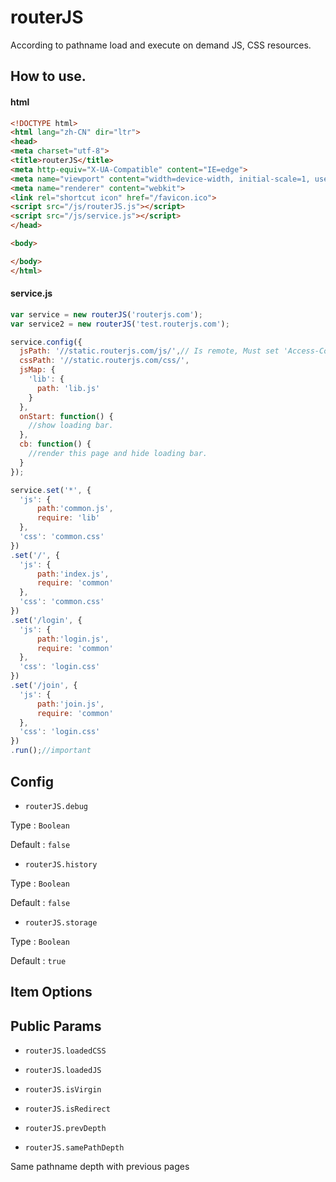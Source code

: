 # routerJS

According to pathname load and execute on demand JS, CSS resources.

## How to use.
#### html
```html
<!DOCTYPE html>
<html lang="zh-CN" dir="ltr">
<head>
<meta charset="utf-8">
<title>routerJS</title>
<meta http-equiv="X-UA-Compatible" content="IE=edge">
<meta name="viewport" content="width=device-width, initial-scale=1, user-scalable=no">
<meta name="renderer" content="webkit">
<link rel="shortcut icon" href="/favicon.ico">
<script src="/js/routerJS.js"></script>
<script src="/js/service.js"></script>
</head>

<body>

</body>
</html>
```

#### service.js
```js
var service = new routerJS('routerjs.com');
var service2 = new routerJS('test.routerjs.com');

service.config({
  jsPath: '//static.routerjs.com/js/',// Is remote, Must set 'Access-Control-Allow-Origin' header.
  cssPath: '//static.routerjs.com/css/',
  jsMap: {
    'lib': {
      path: 'lib.js'
    }
  },
  onStart: function() {
    //show loading bar.
  },
  cb: function() {
    //render this page and hide loading bar.
  }
});

service.set('*', {
  'js': {
      path:'common.js',
      require: 'lib'
  },
  'css': 'common.css'
})
.set('/', {
  'js': {
      path:'index.js',
      require: 'common'
  },
  'css': 'common.css'
})
.set('/login', {
  'js': {
      path:'login.js',
      require: 'common'
  },
  'css': 'login.css'
})
.set('/join', {
  'js': {
      path:'join.js',
      require: 'common'
  },
  'css': 'login.css'
})
.run();//important
```

## Config
- `routerJS.debug`

Type : `Boolean`

Default : `false`


- `routerJS.history`

Type : `Boolean`

Default : `false`


- `routerJS.storage`


Type : `Boolean`

Default : `true`


## Item Options

## Public Params

- `routerJS.loadedCSS`
- `routerJS.loadedJS`
- `routerJS.isVirgin`
- `routerJS.isRedirect`

- `routerJS.prevDepth`
- `routerJS.samePathDepth`

Same pathname depth with previous pages